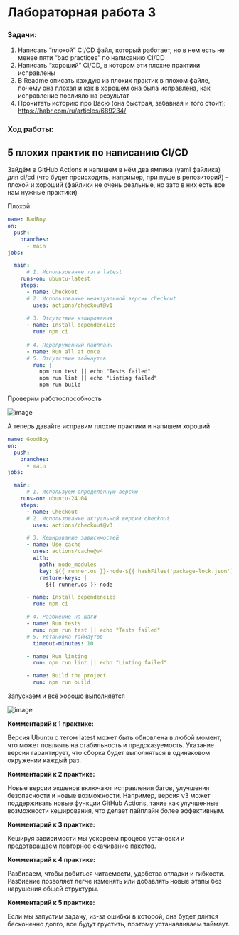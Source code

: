 # Лабораторная работа 3
### Задачи:

1. Написать “плохой” CI/CD файл, который работает, но в нем есть не менее пяти “bad practices” по написанию CI/CD
2. Написать “хороший” CI/CD, в котором эти плохие практики исправлены
3. В Readme описать каждую из плохих практик в плохом файле, почему она плохая и как в хорошем она была исправлена, как исправление повлияло на результат
4. Прочитать историю про Васю (она быстрая, забавная и того стоит): https://habr.com/ru/articles/689234/

### Ход работы:

## 5 плохих практик по написанию CI/CD
Зайдём в GitHub Actions и напишем в нём два ямлика (yaml файлика) для ci/cd (что будет происходить, например, при пуше в репозиторий) - плохой и хороший
(файлики не очень реальные, но зато в них есть все нам нужные практики)

Плохой:
```yaml
name: BadBoy
on:
  push:
    branches:
      - main
jobs:

  main:
      # 1. Использование тэга latest
    runs-on: ubuntu-latest
    steps:
      - name: Checkout
      # 2. Использование неактуальной версии checkout
        uses: actions/checkout@v1
        
      # 3. Отсутствие кэширования
      - name: Install dependencies
        run: npm ci
        
      # 4. Перегруженный пайплайн
      - name: Run all at once
      # 5. Отсутствие таймаутов
        run: |
          npm run test || echo "Tests failed"
          npm run lint || echo "Linting failed"
          npm run build
```
Проверим работоспособность

![image](https://github.com/user-attachments/assets/4126bbeb-f17b-44c6-9754-0ca9cf70dd98)

А теперь давайте исправим плохие практики и напишем хороший
```yaml
name: GoodBoy
on:
  push:
    branches:
      - main
jobs:

  main:
      # 1. Используем определённую версию
    runs-on: ubuntu-24.04
    steps:
      - name: Checkout
      # 2. Использование актуальной версии checkout
        uses: actions/checkout@v3

      # 3. Кеширование зависимостей
      - name: Use cache
        uses: actions/cache@v4
        with:
          path: node_modules
          key: ${{ runner.os }}-node-${{ hashFiles('package-lock.json') }}
          restore-keys: |
            ${{ runner.os }}-node

      - name: Install dependencies
        run: npm ci

      # 4. Разбиение на шаги
      - name: Run tests
        run: npm run test || echo "Tests failed"
      # 5. Установка таймаутов
        timeout-minutes: 10

      - name: Run linting
        run: npm run lint || echo "Linting failed"

      - name: Build the project
        run: npm run build
```
Запускаем и всё хорошо выполняется

![image](https://github.com/user-attachments/assets/f18a6302-f74a-421f-86fb-28f5486b1533)

**Комментарий к 1 практике:**

Версия Ubuntu с тегом latest может быть обновлена в любой момент, что может повлиять на стабильность и предсказуемость. 
Указание версии гарантирует, что сборка будет выполняться в одинаковом окружении каждый раз.

**Комментарий к 2 практике:**

Новые версии экшенов включают исправления багов, улучшения безопасности и новые возможности. 
Например, версия v3 может поддерживать новые функции GitHub Actions, такие как улучшенные возможности кеширования, что делает пайплайн более эффективным.

**Комментарий к 3 практике:**

Кешируя зависимости мы ускореем процесс установки и предотвращаем повторное скачивание пакетов.

**Комментарий к 4 практике:**

Разбиваем, чтобы добиться читаемости, удобства отладки и гибкости. Разбиение позволяет легче изменять или добавлять новые этапы без нарушения общей структуры.

**Комментарий к 5 практике:**

Если мы запустим задачу, из-за ошибки в которой, она будет длится бесконечно долго, все будут грустить, поэтому устанавливаем таймаут.
